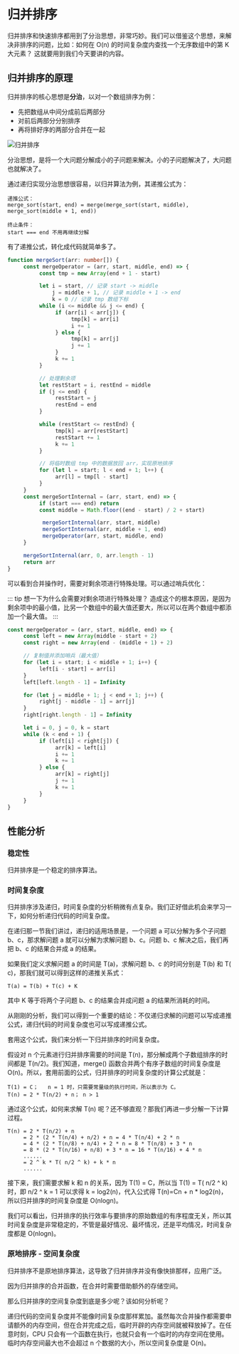 # 归并排序

归并排序和快速排序都用到了分治思想，非常巧妙。我们可以借鉴这个思想，来解决非排序的问题，比如：如何在 O(n) 的时间复杂度内查找一个无序数组中的第 K 大元素？ 这就要用到我们今天要讲的内容。

## 归并排序的原理


归并排序的核心思想是**分治**，以对一个数组排序为例：

- 先把数组从中间分成前后两部分
- 对前后两部分分别排序
- 再将排好序的两部分合并在一起

![归并排序](@imgs/db7f892d3355ef74da9cd64aa926dc2b.jpg)

分治思想，是将一个大问题分解成小的子问题来解决。小的子问题解决了，大问题也就解决了。

通过递归实现分治思想很容易，以归并算法为例，其递推公式为：

```
递推公式：
merge_sort(start, end) = merge(merge_sort(start, middle), merge_sort(middle + 1, end))

终止条件：
start === end 不用再继续分解
```

有了递推公式，转化成代码就简单多了。

```ts
function mergeSort(arr: number[]) {
     const mergeOperator = (arr, start, middle, end) => {
          const tmp = new Array(end + 1 - start)

          let i = start, // 记录 start -> middle
              j = middle + 1, // 记录 middle + 1 -> end
              k = 0 // 记录 tmp 数组下标
          while (i <= middle && j <= end) {
               if (arr[i] < arr[j]) {
                    tmp[k] = arr[i]
                    i += 1
               } else {
                    tmp[k] = arr[j]
                    j += 1
               }
               k += 1
          }

          // 处理剩余项
          let restStart = i, restEnd = middle
          if (j <= end) {
               restStart = j
               restEnd = end
          }

          while (restStart <= restEnd) {
               tmp[k] = arr[restStart]
               restStart += 1
               k += 1
          }

          // 将临时数组 tmp 中的数据放回 arr，实现原地排序
          for (let l = start; l < end + 1; l++) {
               arr[l] = tmp[l - start]
          }
     }
     const mergeSortInternal = (arr, start, end) => {
          if (start === end) return
          const middle = Math.floor((end - start) / 2 + start)

           mergeSortInternal(arr, start, middle)
           mergeSortInternal(arr, middle + 1, end)
           mergeOperator(arr, start, middle, end)
     }

     mergeSortInternal(arr, 0, arr.length - 1)
     return arr
}
```

可以看到合并操作时，需要对剩余项进行特殊处理。可以通过哨兵优化：

::: tip
想一下为什么会需要对剩余项进行特殊处理？
造成这个的根本原因，是因为剩余项中的最小值，比另一个数组中的最大值还要大，所以可以在两个数组中都添加一个最大值。
:::

```ts
const mergeOperator = (arr, start, middle, end) => {
     const left = new Array(middle - start + 2)
     const right = new Array(end - (middle + 1) + 2)

     // 复制值并添加哨兵（最大值）
     for (let i = start; i < middle + 1; i++) {
          left[i - start] = arr[i]
     }
     left[left.length - 1] = Infinity

     for (let j = middle + 1; j < end + 1; j++) {
          right[j - middle - 1] = arr[j]
     }
     right[right.length - 1] = Infinity

     let i = 0, j = 0, k = start
     while (k < end + 1) {
          if (left[i] < right[j]) {
               arr[k] = left[i]
               i += 1
               k += 1
          } else {
               arr[k] = right[j]
               j += 1
               k += 1
          }
     }
}
```

## 性能分析

### 稳定性

归并排序是一个稳定的排序算法。

### 时间复杂度

归并排序涉及递归，时间复杂度的分析稍微有点复杂。我们正好借此机会来学习一下，如何分析递归代码的时间复杂度。

在递归那一节我们讲过，递归的适用场景是，一个问题 a 可以分解为多个子问题 b、c，那求解问题 a 就可以分解为求解问题 b、c。问题 b、c 解决之后，我们再把 b、c 的结果合并成 a 的结果。

如果我们定义求解问题 a 的时间是 T(a)，求解问题 b、c 的时间分别是 T(b) 和 T( c)，那我们就可以得到这样的递推关系式：

```
T(a) = T(b) + T(c) + K
```

其中 K 等于将两个子问题 b、c 的结果合并成问题 a 的结果所消耗的时间。

从刚刚的分析，我们可以得到一个重要的结论：不仅递归求解的问题可以写成递推公式，递归代码的时间复杂度也可以写成递推公式。

套用这个公式，我们来分析一下归并排序的时间复杂度。

假设对 n 个元素进行归并排序需要的时间是 T(n)，那分解成两个子数组排序的时间都是 T(n/2)。我们知道，merge() 函数合并两个有序子数组的时间复杂度是 O(n)。所以，套用前面的公式，归并排序的时间复杂度的计算公式就是：

```
T(1) = C；   n = 1 时，只需要常量级的执行时间，所以表示为 C。
T(n) = 2 * T(n/2) + n； n > 1
```

通过这个公式，如何来求解 T(n) 呢？还不够直观？那我们再进一步分解一下计算过程。

```
T(n) = 2 * T(n/2) + n
     = 2 * (2 * T(n/4) + n/2) + n = 4 * T(n/4) + 2 * n
     = 4 * (2 * T(n/8) + n/4) + 2 * n = 8 * T(n/8) + 3 * n
     = 8 * (2 * T(n/16) + n/8) + 3 * n = 16 * T(n/16) + 4 * n
     ......
     = 2 ^ k * T( n/2 ^ k) + k * n
     ......
```

接下来，我们需要求解 k 和 n 的关系，因为 T(1) = C，所以当 T(1) = T( n/2 ^ k)时，即 n/2 ^ k = 1 可以求得 k = log2(n)，代入公式得 T(n)=Cn + n * log2(n)，所以归并排序的时间复杂度是 O(nlogn)。

我们可以看出，归并排序的执行效率与要排序的原始数组的有序程度无关，所以其时间复杂度是非常稳定的，不管是最好情况、最坏情况，还是平均情况，时间复杂度都是 O(nlogn)。

### 原地排序 - 空间复杂度

归并排序不是原地排序算法，这导致了归并排序并没有像快排那样，应用广泛。

因为归并排序的合并函数，在合并时需要借助额外的存储空间。

那么归并排序的空间复杂度到底是多少呢？该如何分析呢？

递归代码的空间复杂度并不能像时间复杂度那样累加。虽然每次合并操作都需要申请额外的内存空间，但在合并完成之后，临时开辟的内存空间就被释放掉了。在任意时刻，CPU 只会有一个函数在执行，也就只会有一个临时的内存空间在使用。临时内存空间最大也不会超过 n 个数据的大小，所以空间复杂度是 O(n)。
